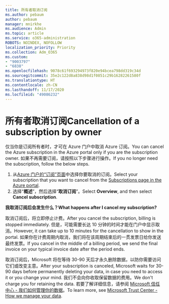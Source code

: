 ```yaml
---
title: 所有者取消订阅
ms.author: pebaum
author: pebaum
manager: mnirkhe
ms.audience: Admin
ms.topic: article
ms.service: o365-administration
ROBOTS: NOINDEX, NOFOLLOW
localization_priority: Priority
ms.collection: Adm_O365
ms.custom:
- "9003797"
- "6838"
ms.openlocfilehash: 9078c61f693294973f820e94bcea798dd319c34d
ms.sourcegitcommit: 35e2c122d8a838d98d1f0851c29b16282261580f
ms.translationtype: HT
ms.contentlocale: zh-CN
ms.lasthandoff: 11/17/2020
ms.locfileid: "49086232"
---
```

# <a name="cancellation-of-a-subscription-by-owner"></a><span data-ttu-id="b63d9-102">所有者取消订阅</span><span class="sxs-lookup"><span data-stu-id="b63d9-102">Cancellation of a subscription by owner</span></span>

<span data-ttu-id="b63d9-103">仅当你是订阅所有者时，才可在 Azure 门户中取消 Azure 订阅。</span><span class="sxs-lookup"><span data-stu-id="b63d9-103">You can cancel the Azure subscription in the Azure portal only if you are the subscription owner.</span></span> <span data-ttu-id="b63d9-104">如果不再需要订阅，请按照以下步骤进行操作。</span><span class="sxs-lookup"><span data-stu-id="b63d9-104">If you no longer need the subscription, follow the below steps.</span></span>

1. <span data-ttu-id="b63d9-105">从[Azure 门户的“订阅”页面](https://ms.portal.azure.com/#blade/Microsoft_Azure_Billing/SubscriptionsBlade)中选择你要取消的订阅。</span><span class="sxs-lookup"><span data-stu-id="b63d9-105">Select your subscription that you want to cancel from the [Subscriptions page in the Azure portal](https://ms.portal.azure.com/#blade/Microsoft_Azure_Billing/SubscriptionsBlade).</span></span>
2. <span data-ttu-id="b63d9-106">选择“**概述**”，然后选择“**取消订阅**”。</span><span class="sxs-lookup"><span data-stu-id="b63d9-106">Select **Overview**, and then select **Cancel subscription**.</span></span>

<span data-ttu-id="b63d9-107">**我取消订阅后会发生什么？**</span><span class="sxs-lookup"><span data-stu-id="b63d9-107">**What happens after I cancel my subscription?**</span></span>

<span data-ttu-id="b63d9-108">取消订阅后，将立即停止计费。</span><span class="sxs-lookup"><span data-stu-id="b63d9-108">After you cancel the subscription, billing is stopped immediately.</span></span> <span data-ttu-id="b63d9-109">但是，可能需要长达 10 分钟的时间才能在门户中显示取消。</span><span class="sxs-lookup"><span data-stu-id="b63d9-109">However, it can take up to 10 minutes for the cancellation to show in the portal.</span></span> <span data-ttu-id="b63d9-110">如果你在计费周期内取消，我们将在该周期结束后的一贯发票日给你发送最终发票。</span><span class="sxs-lookup"><span data-stu-id="b63d9-110">If you cancel in the middle of a billing period, we send the final invoice on your typical invoice date after the period ends.</span></span>

<span data-ttu-id="b63d9-111">取消订阅后，Microsoft 将在等待 30-90 天后才永久删除数据，以防你需要访问它们或改变主意。</span><span class="sxs-lookup"><span data-stu-id="b63d9-111">After your subscription is canceled, Microsoft waits for 30-90 days before permanently deleting your data, in case you need to access it or you change your mind.</span></span> <span data-ttu-id="b63d9-112">我们不会向你收取保留数据的费用。</span><span class="sxs-lookup"><span data-stu-id="b63d9-112">We don't charge you for retaining the data.</span></span> <span data-ttu-id="b63d9-113">若要了解详细信息，请参阅 [Microsoft 信任中心 - 我们如何管理你的数据](https://www.microsoft.com/trust-center/privacy/data-management#leave)。</span><span class="sxs-lookup"><span data-stu-id="b63d9-113">To learn more, see [Microsoft Trust Center - How we manage your data](https://www.microsoft.com/trust-center/privacy/data-management#leave).</span></span>



